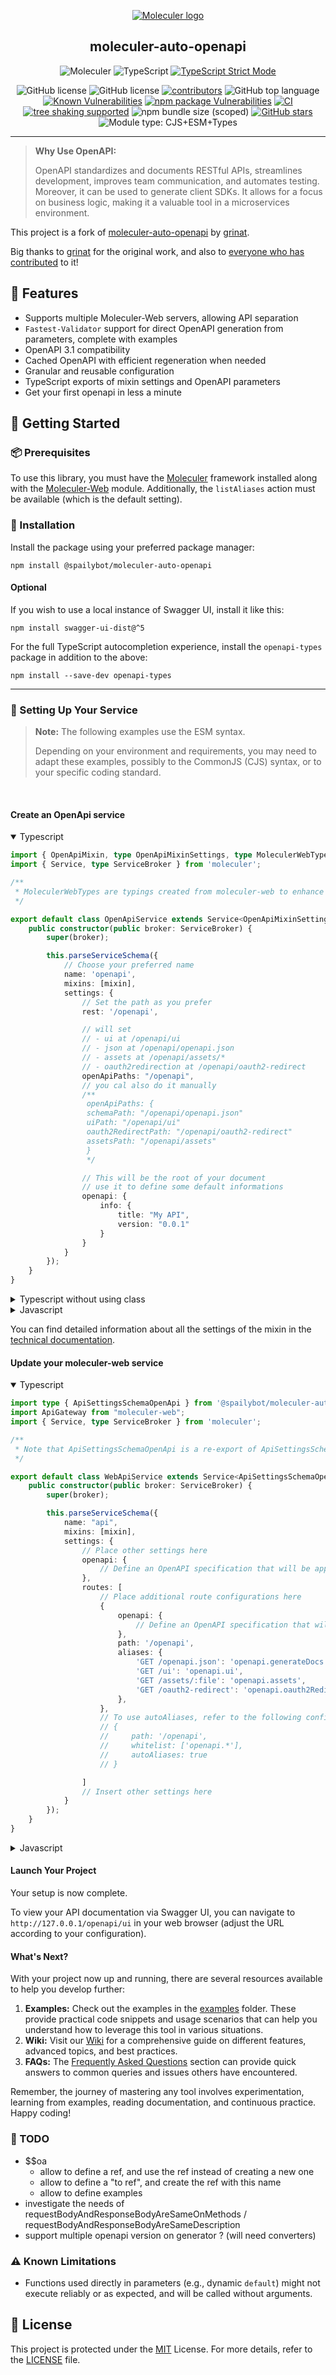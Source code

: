 <div align="center">

[![Moleculer logo](http://moleculer.services/images/banner.png)](https://github.com/moleculerjs/moleculer)
<h2>moleculer-auto-openapi</h2>

<p align="center">
<img src="https://img.shields.io/badge/Moleculer-3CAFCE.svg?style=flat-square&logo=Moleculer&logoColor=white" alt="Moleculer" />
<img src="https://img.shields.io/badge/TypeScript-3178C6.svg?style=flat-square&logo=TypeScript&logoColor=white" alt="TypeScript" />
<a href="https://www.typescriptlang.org/tsconfig#strict"><img src="https://img.shields.io/badge/TypeScript-Strict%20Mode-blue" alt="TypeScript Strict Mode"></a>
</p>
<img src="https://img.shields.io/npm/dw/%40spailybot%2Fmoleculer-auto-openapi" alt="GitHub license" />
<img src="https://img.shields.io/github/license/spailybot/moleculer-auto-openapi?style=flat-square&color=5D6D7E" alt="GitHub license" />
<a href="https://github.com/spailybot/moleculer-auto-openapi/graphs/contributors"><img src="https://img.shields.io/github/contributors/spailybot/moleculer-auto-openapi" alt="contributors" /></a>
<img src="https://img.shields.io/github/languages/top/spailybot/moleculer-auto-openapi?style=flat-square&color=5D6D7E" alt="GitHub top language" />
<a href="https://snyk.io/test/github/spailybot/moleculer-auto-openapi"><img alt="Known Vulnerabilities" src="https://snyk.io/test/github/spailybot/moleculer-auto-openapi/badge.svg" /></a>
<a href="https://www.npmjs.com/package/@spailybot/moleculer-auto-openapi"><img alt="npm package Vulnerabilities" src="https://img.shields.io/npm/v/@spailybot/moleculer-auto-openapi.svg" /></a>
<a href="https://github.com/spailybot/moleculer-auto-openapi/actions/workflows/CI.yml"><img src="https://github.com/spailybot/moleculer-auto-openapi/actions/workflows/CI.yml/badge.svg" alt="CI"></a>
<a href="https://bundlephobia.com/package/@spailybot/moleculer-auto-openapi"><img src="https://badgen.net/bundlephobia/tree-shaking/@spailybot/moleculer-auto-openapi" alt="tree shaking supported"></a>
<img alt="npm bundle size (scoped)" src="https://img.shields.io/bundlephobia/min/%40spailybot/moleculer-auto-openapi">
<a href="https://github.com/spailybot/moleculer-auto-openapi/stargazers/"><img src="https://img.shields.io/github/stars/spailybot/moleculer-auto-openapi.svg?style=social&label=Star" alt="GitHub stars"></a>
<img src="https://img.shields.io/badge/module%20type-cjs%2Besm%2Btypes-brightgreen" alt="Module type: CJS+ESM+Types" />


</div>

---

>**Why Use OpenAPI:**
>
> OpenAPI standardizes and documents RESTful APIs, streamlines development, improves team communication, and automates testing. Moreover, it can be used to generate client SDKs. It allows for a focus on business logic, making it a valuable tool in a microservices environment.


This project is a fork of [moleculer-auto-openapi](https://github.com/grinat/moleculer-auto-openapi) by [grinat](https://github.com/grinat).

Big thanks to [grinat](https://github.com/grinat) for the original work, and also to [everyone who has contributed](https://github.com/grinat/moleculer-auto-openapi/graphs/contributors) to it!


## 🌟 Features

- Supports multiple Moleculer-Web servers, allowing API separation
- `Fastest-Validator` support for direct OpenAPI generation from parameters, complete with examples
- OpenAPI 3.1 compatibility
- Cached OpenAPI with efficient regeneration when needed
- Granular and reusable configuration
- TypeScript exports of mixin settings and OpenAPI parameters
- Get your first openapi in less a minute

## 🚀 Getting Started

### 📦 Prerequisites

To use this library, you must have the [Moleculer](https://github.com/moleculerjs/moleculer) framework installed along with the [Moleculer-Web](https://github.com/moleculerjs/moleculer-web) module. Additionally, the `listAliases` action must be available (which is the default setting).

### 🔧 Installation

Install the package using your preferred package manager:
```
npm install @spailybot/moleculer-auto-openapi
```

#### Optional

If you wish to use a local instance of Swagger UI, install it like this:
```
npm install swagger-ui-dist@^5
```

For the full TypeScript autocompletion experience, install the `openapi-types` package in addition to the above:
```
npm install --save-dev openapi-types
```

---

### 📁 Setting Up Your Service

> **Note:** The following examples use the ESM syntax.
>
> Depending on your environment and requirements, you may need to adapt these examples, possibly to the CommonJS (CJS) syntax, or to your specific coding standard.

<br>

#### Create an OpenApi service

<details open>
    <summary>Typescript</summary>

```typescript
import { OpenApiMixin, type OpenApiMixinSettings, type MoleculerWebTypes } from '@spailybot/moleculer-auto-openapi';
import { Service, type ServiceBroker } from 'moleculer';

/**
 * MoleculerWebTypes are typings created from moleculer-web to enhance included typings; their use is totally optional.
 */

export default class OpenApiService extends Service<OpenApiMixinSettings & MoleculerWebTypes.RestServiceSettings> {
    public constructor(public broker: ServiceBroker) {
        super(broker);

        this.parseServiceSchema({
            // Choose your preferred name
            name: 'openapi',
            mixins: [mixin],
            settings: {
                // Set the path as you prefer
                rest: '/openapi',

                // will set
                // - ui at /openapi/ui
                // - json at /openapi/openapi.json
                // - assets at /openapi/assets/*
                // - oauth2redirection at /openapi/oauth2-redirect
                openApiPaths: "/openapi",
                // you cal also do it manually
                /**
                 openApiPaths: {
                 schemaPath: "/openapi/openapi.json"
                 uiPath: "/openapi/ui"
                 oauth2RedirectPath: "/openapi/oauth2-redirect"
                 assetsPath: "/openapi/assets"
                 }
                 */

                // This will be the root of your document
                // use it to define some default informations
                openapi: {
                    info: {
                        title: "My API",
                        version: "0.0.1"
                    }
                }
            }
        });
    }
}
```
<details>
<summary>Typescript without using class</summary>

```typescript
import { OpenApiMixin, type OpenApiMixinSettings, type MoleculerWebTypes } from '@spailybot/moleculer-auto-openapi';
import { Service, type ServiceBroker } from 'moleculer';

const OpenApiService: ServiceSchema<OpenApiMixinSettings & MoleculerWebTypes.RestServiceSettings> = {
    // Choose your preferred name
    name: 'openapi',
    mixins: [mixin],
    settings: {
        // Set the path as you prefer
        rest: '/openapi',

        // will set
        // - ui at /openapi/ui
        // - json at /openapi/openapi.json
        // - assets at /openapi/assets/*
        // - oauth2redirection at /openapi/oauth2-redirect
        openApiPaths: "/openapi",
        // you cal also do it manually
        /**
         openApiPaths: {
         schemaPath: "/openapi/openapi.json"
         uiPath: "/openapi/ui"
         oauth2RedirectPath: "/openapi/oauth2-redirect"
         assetsPath: "/openapi/assets"
         }
         */

        // This will be the root of your document
        // use it to define some default informations
        openapi: {
            info: {
                title: "My API",
                version: "0.0.1"
            }
        }
    }
};
export default OpenApiService;
```
</details>

</details>
<details>
    <summary>Javascript</summary>

```javascript
import { OpenApiMixin } from '@spailybot/moleculer-auto-openapi';
import { Service } from 'moleculer';

export default class OpenApiService extends Service {
    public constructor(broker) {
        super(broker);

        this.parseServiceSchema({
            // Choose your preferred name
            name: 'openapi',
            mixins: [OpenApiMixin],
            settings: {
                // Set the path as you prefer
                rest: '/openapi',

                // will set
                // - ui at /openapi/ui
                // - json at /openapi/openapi.json
                // - assets at /openapi/assets/*
                // - oauth2redirection at /openapi/oauth2-redirect
                openApiPaths: "/openapi",
                // you cal also do it manually
                /**
                openApiPaths: {
                    schemaPath: "/openapi/openapi.json"
                    uiPath: "/openapi/ui"
                    oauth2RedirectPath: "/openapi/oauth2-redirect"
                    assetsPath: "/openapi/assets"
                }
                */

                // This will be the root of your document
                // use it to define some default informations
                openapi: {
                    info: {
                        title: "My API",
                        version: "0.0.1"
                    }
                }
            }
        });
    }
}
```
<details>
    <summary>Javascript without using class</summary>

````javascript
import { OpenApiMixin } from '@spailybot/moleculer-auto-openapi';

const OpenApiService = {
  // Choose your preferred name
  name: 'openapi',
  mixins: [OpenApiMixin],
  settings: {
        // Set the path as you prefer
        rest: '/openapi',

        // will set
        // - ui at /openapi/ui
        // - json at /openapi/openapi.json
        // - assets at /openapi/assets/*
        // - oauth2redirection at /openapi/oauth2-redirect
        openApiPaths: "/openapi",
        // you cal also do it manually
        /**
         openApiPaths: {
         schemaPath: "/openapi/openapi.json"
         uiPath: "/openapi/ui"
         oauth2RedirectPath: "/openapi/oauth2-redirect"
         assetsPath: "/openapi/assets"
         }
         */

        // This will be the root of your document
        // use it to define some default informations
        openapi: {
            info: {
                title: "My API",
                version: "0.0.1"
            }
        }
}
};
export default OpenApiService;
````
</details>
<details>
    <summary>Javascript using CJS</summary>

````javascript
const OpenApiMixin = require('@spailybot/moleculer-auto-openapi');
// or
// const { OpenApiMixin } = require('@spailybot/moleculer-auto-openapi');

module.exports = {
    // Choose your preferred name
    name: "openapi",
    mixins: [OpenApiMixin],
    settings: {
        // Set the path as you prefer
        rest: '/openapi',

        // will set
        // - ui at /openapi/ui
        // - json at /openapi/openapi.json
        // - assets at /openapi/assets/*
        // - oauth2redirection at /openapi/oauth2-redirect
        openApiPaths: "/openapi",
        // you cal also do it manually
        /**
         openApiPaths: {
         schemaPath: "/openapi/openapi.json"
         uiPath: "/openapi/ui"
         oauth2RedirectPath: "/openapi/oauth2-redirect"
         assetsPath: "/openapi/assets"
         }
         */

        // This will be the root of your document
        // use it to define some default informations
        openapi: {
            info: {
                title: "My API",
                version: "0.0.1"
            }
        }
    }
};

````
</details>
</details>

You can find detailed information about all the settings of the mixin in the [technical documentation](https://spailybot.github.io/moleculer-auto-openapi/types/index.OpenApiMixinSettings.html).

#### Update your moleculer-web service

<details open>
    <summary>Typescript</summary>

```typescript
import type { ApiSettingsSchemaOpenApi } from '@spailybot/moleculer-auto-openapi';
import ApiGateway from "moleculer-web";
import { Service, type ServiceBroker } from 'moleculer';

/**
 * Note that ApiSettingsSchemaOpenApi is a re-export of ApiSettingsSchema because moleculer-web doesn't allow to extend it.
 */

export default class WebApiService extends Service<ApiSettingsSchemaOpenApi> {
    public constructor(public broker: ServiceBroker) {
        super(broker);

        this.parseServiceSchema({
            name: "api",
            mixins: [mixin],
            settings: {
                // Place other settings here
                openapi: {
                    // Define an OpenAPI specification that will be applied to all routes of this api
                },
                routes: [
                    // Place additional route configurations here
                    {
                        openapi: {
                            // Define an OpenAPI specification that will apply to all aliases within this route
                        },
                        path: '/openapi',
                        aliases: {
                            'GET /openapi.json': 'openapi.generateDocs',
                            'GET /ui': 'openapi.ui',
                            'GET /assets/:file': 'openapi.assets',
                            'GET /oauth2-redirect': 'openapi.oauth2Redirect',
                        },
                    },
                    // To use autoAliases, refer to the following configuration
                    // {
                    //     path: '/openapi',
                    //     whitelist: ['openapi.*'],
                    //     autoAliases: true
                    // }

                ]
                // Insert other settings here
            }
        });
    }
}
```
</details>
<details>
    <summary>Javascript</summary>

```javascript
import ApiGateway from "moleculer-web";
import { Service } from 'moleculer';

export default class WebApiService extends Service {
    public constructor(broker) {
        super(broker);

        this.parseServiceSchema({
            name: "api",
            mixins: [mixin],
            settings: {
                // Place other settings here
                openapi: {
                    // Define an OpenAPI specification that will be applied to all routes of this api
                },
                routes: [
                    // Place additional route configurations here
                    {
                        openapi: {
                            // Define an OpenAPI specification that will apply to all aliases within this route
                        },
                        path: '/openapi',
                        aliases: {
                            'GET /openapi.json': 'openapi.generateDocs',
                            'GET /ui': 'openapi.ui',
                            'GET /assets/:file': 'openapi.assets',
                            'GET /oauth2-redirect': 'openapi.oauth2Redirect',
                        },
                    },
                    // To use autoAliases, refer to the following configuration
                    // {
                    //     path: '/openapi',
                    //     whitelist: ['openapi.*'],
                    //     autoAliases: true
                    // }

                ]
                // Insert other settings here
            }
        });
    }
}
```
</details>

#### Launch Your Project

Your setup is now complete.

To view your API documentation via Swagger UI, you can navigate to `http://127.0.0.1/openapi/ui` in your web browser (adjust the URL according to your configuration).

#### What's Next?

With your project now up and running, there are several resources available to help you develop further:

1. **Examples:** Check out the examples in the [examples](https://github.com/spailybot/moleculer-auto-openapi/tree/main/examples) folder. These provide practical code snippets and usage scenarios that can help you understand how to leverage this tool in various situations.
2. **Wiki:** Visit our [Wiki](https://github.com/spailybot/moleculer-auto-openapi/wiki) for a comprehensive guide on different features, advanced topics, and best practices.
3. **FAQs:** The [Frequently Asked Questions](https://github.com/spailybot/moleculer-auto-openapi/wiki/FAQ) section can provide quick answers to common queries and issues others have encountered.

Remember, the journey of mastering any tool involves experimentation, learning from examples, reading documentation, and continuous practice. Happy coding!

### 📝 TODO

- $$oa
  - allow to define a ref, and use the ref instead of creating a new one
  - allow to define a "to ref", and create the ref with this name
  - allow to define examples
- investigate the needs of requestBodyAndResponseBodyAreSameOnMethods / requestBodyAndResponseBodyAreSameDescription
- support multiple openapi version on generator ? (will need converters)

### ⚠️ Known Limitations
- Functions used directly in parameters (e.g., dynamic `default`) might not execute reliably or as expected, and will be called without arguments.

## 📄 License

This project is protected under the [MIT](https://choosealicense.com/licenses/mit/) License. For more details, refer to the [LICENSE](https://github.com/spailybot/moleculer-auto-openapi/blob/main/LICENSE) file.
